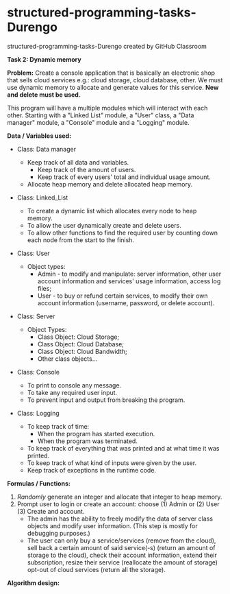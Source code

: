 # structured-programming-tasks-Durengo
structured-programming-tasks-Durengo created by GitHub Classroom

**Task 2: Dynamic memory**

**Problem:** Create a console application that is basically an electronic shop that sells cloud services e.g.: cloud storage, cloud database, other.
We must use dynamic memory to allocate and generate values for this service. **New and delete must be used.**

This program will have a multiple modules which will interact with each other. Starting with a "Linked List" module, a "User" class,
a "Data manager" module, a "Console" module and a "Logging" module.

**Data / Variables used:**

* Class: Data manager
  * Keep track of all data and variables.
    * Keep track of the amount of users.
    * Keep track of every users' total and individual usage amount.
  * Allocate heap memory and delete allocated heap memory.

* Class: Linked_List
  * To create a dynamic list which allocates every node to heap memory.
  * To allow the user dynamically create and delete users.
  * To allow other functions to find the required user by counting down each node from the start to the finish.

* Class: User
  * Object types:
      * Admin - to modify and manipulate: server information, other user account information and services' usage information, access log files;
      * User - to buy or refund certain services, to modify their own account information (username, password, or delete account).

* Class: Server
  * Object Types:
      * Class Object: Cloud Storage;
      * Class Object: Cloud Database;
      * Class Object: Cloud Bandwidth;
      * Other class objects...

* Class: Console
  * To print to console any message.
  * To take any required user input.
  * To prevent input and output from breaking the program.

* Class: Logging
  * To keep track of time:
    * When the program has started execution. 
    * When the program was terminated.
  * To keep track of everything that was printed and at what time it was printed.
  * To keep track of what kind of inputs were given by the user.
  * Keep track of exceptions in the runtime code.

**Formulas / Functions:**
1. _Randomly_ generate an integer and allocate that integer to heap memory.
2. Prompt user to login or create an account: choose (1) Admin or (2) User (3) Create and account.
    * The admin has the ability to freely modify the data of server class objects and modify user information. (This step is mostly for debugging purposes.)
    * The user can only buy a service/services (remove from the cloud), sell back a certain amount of said service(-s) (return an amount of storage to the cloud),
      check their account information, extend their subscription, resize their service (reallocate the amount of storage) opt-out of cloud services (return all the storage).

**Algorithm design:**

